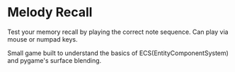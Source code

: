 # Melody Recall

Test your memory recall by playing the correct note sequence. Can play via mouse or numpad keys.

Small game built to understand the basics of ECS(EntityComponentSystem) and pygame's surface blending.








